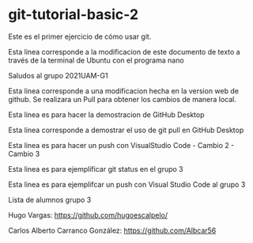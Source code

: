 # git-tutorial-basic-2
Este es el primer ejercicio de cómo usar git.

Esta linea corresponde a la modificacion de este documento de texto a través de la terminal de Ubuntu con el programa nano

Saludos al grupo 2021UAM-G1

Esta linea corresponde a una modificacion hecha en la version web de github. Se realizara un Pull para obtener los cambios de manera local.

Esta linea es para hacer la demostracion de GitHub Desktop

Esta linea corresponde a demostrar el uso de git pull en GitHub Desktop

Esta linea es para hacer un push con VisualStudio Code - Cambio 2 - Cambio 3

Esta linea es para ejemplificar git status en el grupo 3

Esta linea es para ejemplifcar un push con Visual Studio Code al grupo 3

Lista de alumnos grupo 3

Hugo Vargas: https://github.com/hugoescalpelo/

Carlos Alberto Carranco González: https://github.com/Albcar56